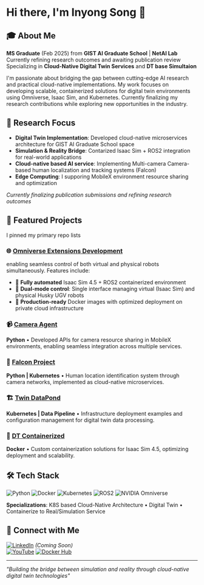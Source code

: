 # Hi there, I'm Inyong Song 👋

## 🎓 About Me
**MS Graduate** (Feb 2025) from **GIST AI Graduate School** | **NetAI Lab**  
Currently refining research outcomes and awaiting publication review  
Specializing in **Cloud-Native Digital Twin Services** and **DT base Simultaion**

I'm passionate about bridging the gap between cutting-edge AI research and practical cloud-native implementations. My work focuses on developing scalable, containerized solutions for digital twin environments using Omniverse, Isaac Sim, and Kubernetes. Currently finalizing my research contributions while exploring new opportunities in the industry.

## 🔬 Research Focus
- **Digital Twin Implementation**: Developed cloud-native microservices architecture for GIST AI Graduate School space
- **Simulation & Reality Bridge**: Contarized Isaac Sim + ROS2 integration for real-world applications
- **Cloud-native based AI service**: Implementing Multi-camera Camera-based human localization and tracking systems (Falcon)
- **Edge Computing**: I supporing MobileX environment resource sharing and optimization

*Currently finalizing publication submissions and refining research outcomes*

## 🚀 Featured Projects
I pinned my primary repo lists

### 🌐 [Omniverse Extensions Development](https://github.com/SmartX-Team/Omniverse)
enabling seamless control of both virtual and physical robots simultaneously. Features include:
- 🐳 **Fully automated** Isaac Sim 4.5 + ROS2 containerized environment
- 🔄 **Dual-mode control**: Single interface managing virtual (Isaac Sim) and physical Husky UGV robots
- 🎯 **Production-ready** Docker images with optimized deployment on private cloud infrastructure

### 📹 [Camera Agent](https://github.com/SmartX-Team/camera-agent)  
**Python** • Developed APIs for camera resource sharing in MobileX environments, enabling seamless integration across multiple services.

### 🦅 [Falcon Project](https://github.com/SmartX-Team/falcon-project)  
**Python | Kubernetes** • Human location identification system through camera networks, implemented as cloud-native microservices.

### 🏗️ [Twin DataPond](https://github.com/SmartX-Team/twin-datapond)  
**Kubernetes | Data Pipeline** • Infrastructure deployment examples and configuration management for digital twin data processing.

### 🐳 [DT Containerized](https://github.com/SmartX-Team/DT-containerized)  
**Docker** • Custom containerization solutions for Isaac Sim 4.5, optimizing deployment and scalability.

## 🛠️ Tech Stack
![Python](https://img.shields.io/badge/-Python-3776AB?style=flat-square&logo=python&logoColor=white)
![Docker](https://img.shields.io/badge/-Docker-2496ED?style=flat-square&logo=docker&logoColor=white)
![Kubernetes](https://img.shields.io/badge/-Kubernetes-326CE5?style=flat-square&logo=kubernetes&logoColor=white)
![ROS2](https://img.shields.io/badge/-ROS2-22314E?style=flat-square&logo=ros&logoColor=white)
![NVIDIA Omniverse](https://img.shields.io/badge/-NVIDIA%20Omniverse-76B900?style=flat-square&logo=nvidia&logoColor=white)

**Specializations**: K8S based Cloud-Native Architecture • Digital Twin • Containerize to Real/Simulation Service

## 🔗 Connect with Me
[![LinkedIn](https://img.shields.io/badge/-LinkedIn-0077B5?style=flat-square&logo=linkedin&logoColor=white)](https://www.linkedin.com/in/inyong-song-a149871b4) *(Coming Soon)*  
[![YouTube](https://img.shields.io/badge/-YouTube-FF0000?style=flat-square&logo=youtube&logoColor=white)]([https://youtube.com/your-channel](https://www.youtube.com/channel/UC9yTYYfVTsa8XLwhFPn7n2Q))  
[![Docker Hub](https://img.shields.io/badge/-Docker%20Hub-2496ED?style=flat-square&logo=docker&logoColor=white)]([https://hub.docker.com/u/your-dockerhub](https://hub.docker.com/u/ttyy441))

---
*"Building the bridge between simulation and reality through cloud-native digital twin technologies"*

